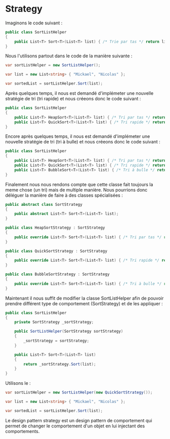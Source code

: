 # Strategy

Imaginons le code suivant :

```C#
public class SortListHelper
{
	public List<T> Sort<T>(List<T> list) { /* Trie par tas */ return list; }
}
```

Nous l'utilisons partout dans le code de la manière suivante :

```C#
var sortListHelper = new SortListHelper();

var list = new List<string> { "Mickael", "Nicolas" };

var sortedList = sortListHelper.Sort(list);
```

Après quelques temps, il nous est demandé d'implémeter une nouvelle stratégie de tri (tri rapide) et nous créeons donc le code suivant :

```C#
public class SortListHelper
{
	public List<T> HeapSort<T>(List<T> list) { /* Tri par tas */ return list; }
	public List<T> QuickSort<T>(List<T> list) { /* Tri rapide */ return list; }
}
```

Encore après quelques temps, il nous est demandé d'implémeter une nouvelle stratégie de tri (tri à bulle) et nous créeons donc le code suivant :

```C#
public class SortListHelper
{
	public List<T> HeapSort<T>(List<T> list) { /* Tri par tas */ return list; }
	public List<T> QuickSort<T>(List<T> list) { /* Tri rapide */ return list; }
	public List<T> BubbleSort<T>(List<T> list) { /* Tri à bulle */ return list; }
}
```

Finalement nous nous rendons compte que cette classe fait toujours la meme chose (un tri) mais de multiple manière. Nous pourrions donc déléguer la manière de faire à des classes spécialisées :

```C#
public abstract class SortStrategy
{
	public abstract List<T> Sort<T>(List<T> list);
}

public class HeapSortStrategy : SortStrategy
{
	public override List<T> Sort<T>(List<T> list) { /* Tri par tas */ return list; }
}

public class QuickSortStrategy : SortStrategy
{
	public override List<T> Sort<T>(List<T> list) { /* Tri rapide */ return list; }
}

public class BubbleSortStrategy : SortStrategy
{
	public override List<T> Sort<T>(List<T> list) { /* Tri à bulle */ return list; }
}
```

Maintenant il nous suffit de modifier la classe SortListHelper afin de pouvoir prendre différent type de comportement (SortStrategy) et de les appliquer :

```C#
public class SortListHelper
{
	private SortStrategy _sortStrategy;

	public SortListHelper(SortStrategy sortStrategy)
	{
		_sortStrategy = sortStrategy;
	}

	public List<T> Sort<T>(List<T> list) 
	{ 
		return _sortStrategy.Sort(list);
	}
}
```

Utilisons le :

```C#
var sortListHelper = new SortListHelper(new QuickSortStrategy());

var list = new List<string> { "Mickael", "Nicolas" };

var sortedList = sortListHelper.Sort(list);
```

Le design pattern strategy est un design pattern de comportement qui permet de changer le comportement d'un objet en lui injectant des comportements.
